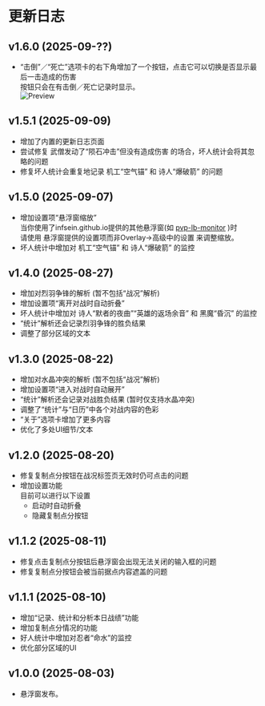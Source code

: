 # 更新日志

## v1.6.0 (2025-09-??)
* “击倒”／“死亡”选项卡的右下角增加了一个按钮，点击它可以切换是否显示最后一击造成的伤害 <br>
  按钮只会在有击倒／死亡记录时显示。 <br>
  ![Preview](https://infsein.github.io/static/frontline-overlay/patchnote/1.6.0.png)

## v1.5.1 (2025-09-09)
* 增加了内置的更新日志页面
* 尝试修复 武僧发动了“陨石冲击”但没有造成伤害 的场合，坏人统计会将其忽略的问题
* 修复坏人统计会重复地记录 机工“空气锚” 和 诗人“爆破箭” 的问题

## v1.5.0 (2025-09-07)
* 增加设置项“悬浮窗缩放” <br>
  当你使用了infsein.github.io提供的其他悬浮窗(如 [pvp-lb-monitor](https://github.com/InfSein/pvp-lb-monitor) )时 <br>
  请使用 悬浮窗提供的设置项而非Overlay->高级中的设置 来调整缩放。
* 坏人统计中增加对 机工“空气锚” 和 诗人“爆破箭” 的监控

## v1.4.0 (2025-08-27)
* 增加对烈羽争锋的解析 (暂不包括“战况”解析)
* 增加设置项“离开对战时自动折叠”
* 坏人统计中增加对 诗人“默者的夜曲”“英雄的返场余音” 和 黑魔“昏沉” 的监控
* “统计”解析还会记录烈羽争锋的胜负结果
* 调整了部分区域的文本

## v1.3.0 (2025-08-22)
* 增加对水晶冲突的解析 (暂不包括“战况”解析)
* 增加设置项“进入对战时自动展开”
* “统计”解析还会记录对战胜负结果 (暂时仅支持水晶冲突)
* 调整了“统计”与“日历”中各个对战内容的色彩
* “关于”选项卡增加了更多内容
* 优化了多处UI细节/文本

## v1.2.0 (2025-08-20)
* 修复复制点分按钮在战况标签页无效时仍可点击的问题
* 增加设置功能 <br>
  目前可以进行以下设置
    - 启动时自动折叠
    - 隐藏复制点分按钮

## v1.1.2 (2025-08-11)
* 修复点击复制点分按钮后悬浮窗会出现无法关闭的输入框的问题
* 修复复制点分按钮会被当前据点内容遮盖的问题

## v1.1.1 (2025-08-10)
* 增加“记录、统计和分析本日战绩”功能
* 增加复制点分情况的功能
* 好人统计中增加对忍者“命水”的监控
* 优化部分区域的UI

## v1.0.0 (2025-08-03)
* 悬浮窗发布。
